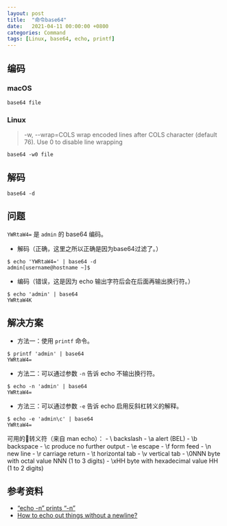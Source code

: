 ```yaml
---
layout: post
title:  "命令base64"
date:   2021-04-11 00:00:00 +0800
categories: Command
tags: [Linux, base64, echo, printf]
---
```


## 编码
### macOS
```shell
base64 file
```

### Linux
> -w, --wrap=COLS       wrap encoded lines after COLS character (default 76). Use 0 to disable line wrapping
```shell
base64 -w0 file
```

## 解码
```shell
base64 -d
```

## 问题
```YWRtaW4=``` 是 ```admin``` 的 base64 编码。

* 解码（正确，这里之所以正确是因为base64过滤了。）
```shell
$ echo 'YWRtaW4=' | base64 -d
admin[username@hostname ~]$
```

* 编码（错误，这是因为 echo 输出字符后会在后面再输出换行符。）
```shell
$ echo 'admin' | base64
YWRtaW4K
```

## 解决方案

* 方法一：使用 ```printf``` 命令。
```shell
$ printf 'admin' | base64
YWRtaW4=
```

* 方法二：可以通过参数 ```-n``` 告诉 echo 不输出换行符。
```shell
$ echo -n 'admin' | base64
YWRtaW4=
```

* 方法三：可以通过参数 ```-e``` 告诉 echo 启用反斜杠转义的解释。
```shell
$ echo -e 'admin\c' | base64
YWRtaW4=
```
可用的转义符（来自 man echo）：
    - \\     backslash
    - \a     alert (BEL)
    - \b     backspace
    - \c     produce no further output
    - \e     escape
    - \f     form feed
    - \n     new line
    - \r     carriage return
    - \t     horizontal tab
    - \v     vertical tab
    - \0NNN  byte with octal value NNN (1 to 3 digits)
    - \xHH   byte with hexadecimal value HH (1 to 2 digits)

## 参考资料
* [“echo -n” prints “-n”](https://stackoverflow.com/questions/11193466/echo-n-prints-n)
* [How to echo out things without a newline?](https://stackoverflow.com/questions/38021348/how-to-echo-out-things-without-a-newline)
